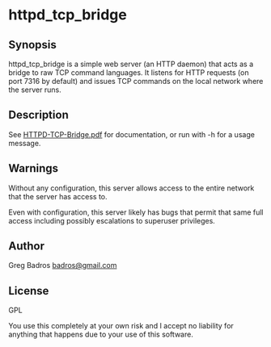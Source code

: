 # httpd_tcp_bridge

## Synopsis

httpd_tcp_bridge is a simple web server (an HTTP daemon) that acts as
a bridge to raw TCP command languages.  It listens for HTTP requests
(on port 7316 by default) and issues TCP commands on the local network
where the server runs.

## Description

See [HTTPD-TCP-Bridge.pdf](HTTPD-TCP-Bridge.pdf) for documentation, or run with -h for a usage message.

## Warnings

Without any configuration, this server allows access to the entire network that the server has access to.

Even with configuration, this server likely has bugs that permit that same full access including possibly escalations to superuser privileges.


## Author

Greg Badros <badros@gmail.com>

## License

GPL

You use this completely at your own risk and I accept no liability for anything that happens due to your use of this software.

